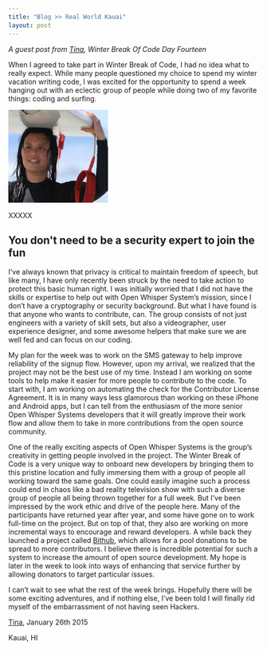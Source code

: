 ```yaml
---
title: "Blog >> Real World Kauai"
layout: post
---
```


*A guest post from [Tina](https://twitter.com/kmonkeyjam), Winter Break Of Code Day Fourteen*

When I agreed to take part in Winter Break of Code, I had no idea what to really expect.  While many people
questioned my choice to spend my winter vacation writing code, I was excited for the opportunity to spend a week
hanging out with an eclectic group of people while doing two of my favorite things: coding and surfing.

<img src="/blog/images/tina-wboc.jpg" class="nice" alt="house"/>

XXXXX

## You don't need to be a security expert to join the fun

I’ve always known that privacy is critical to maintain freedom of speech, but like many, I have only recently been
struck by the need to take action to protect this basic human right.  I was initially worried that I did not have the
skills or expertise to help out with Open Whisper System’s mission, since I don’t have a cryptography or security
background.  But what I have found is that anyone who wants to contribute, can.  The group consists of not just
engineers with a variety of skill sets, but also a videographer, user experience designer, and some awesome helpers
that make sure we are well fed and can focus on our coding.

My plan for the week was to work on the SMS gateway to help improve reliability of the signup flow.  However, upon my
arrival, we realized that the project may not be the best use of my time.  Instead I am working on some tools to help
make it easier for more people to contribute to the code.  To start with, I am working on automating the check for the
Contributor License Agreement.  It is in many ways less glamorous than working on these iPhone and Android apps, but
I can tell from the enthusiasm of the more senior Open Whisper Systems developers that it will greatly improve their
work flow and allow them to take in more contributions from the open source community.

One of the really exciting aspects of Open Whisper Systems is the group’s creativity in getting people involved in the
project.  The Winter Break of Code is a very unique way to onboard new developers by bringing them to this pristine
location and fully immersing them with a group of people all working toward the same goals.  One could easily imagine
such a process could end in chaos like a bad reality television show with such a diverse group of people all being
thrown together for a full week.  But I’ve been impressed by the work ethic and drive of the people here.  Many of the
participants have returned year after year, and some have gone on to work full-time on the project.  But on top of that,
they also are working on more incremental ways to encourage and reward developers.  A while back they launched a project
called <a href="https://whispersystems.org/blog/bithub/">Bithub</a>, which allows for a pool donations to be spread to
more contributors.  I believe there is incredible potential for such a system to increase the amount of open source
development.  My hope is later in the week to look into ways of enhancing that service further by allowing donators to
target particular issues.

I can’t wait to see what the rest of the week brings.  Hopefully there will be some exciting adventures, and if nothing
else, I’ve been told I will finally rid myself of the embarrassment of not having seen Hackers.

[Tina](https://twitter.com/kmonkeyjam), January 26th 2015

Kauai, HI
